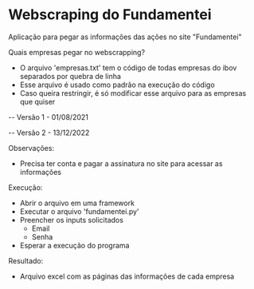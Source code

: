 # Webscraping do Fundamentei
Aplicação para pegar as informações das ações no site "Fundamentei"

Quais empresas pegar no webscrapping?
  - O arquivo 'empresas.txt' tem o código de todas empresas do ibov separados por quebra de linha
  - Esse arquivo é usado como padrão na execução do código
  - Caso queira restringir, é só modificar esse arquivo para as empresas que quiser

-- Versão 1 - 01/08/2021

-- Versão 2 - 13/12/2022

Observações:
  - Precisa ter conta e pagar a assinatura no site para acessar as informações
  
Execução:
  - Abrir o arquivo em uma framework
  - Executar o arquivo 'fundamentei.py'
  - Preencher os inputs solicitados
    - Email
    - Senha
  - Esperar a execução do programa

Resultado:
  - Arquivo excel com as páginas das informações de cada empresa
